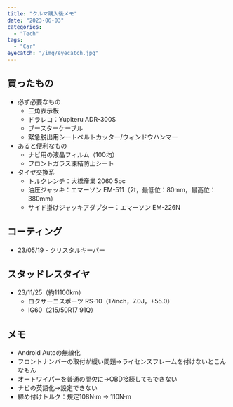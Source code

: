 ```yaml
---
title: "クルマ購入後メモ"
date: "2023-06-03"
categories:
  - "Tech"
tags:
  - "Car"
eyecatch: "/img/eyecatch.jpg"
---
```

## 買ったもの
- 必ず必要なもの
  - 三角表示板
  - ドラレコ：Yupiteru ADR-300S 
  - ブースターケーブル
  - 緊急脱出用シートベルトカッター/ウィンドウハンマー
- あると便利なもの
  - ナビ用の液晶フィルム（100均）
  - フロントガラス凍結防止シート
- タイヤ交換系
  - トルクレンチ：大橋産業 2060 5pc
  - 油圧ジャッキ：エマーソン EM-511（2t，最低位：80mm，最高位：380mm）
  - サイド掛けジャッキアダプター：エマーソン EM-226N


## コーティング
- 23/05/19 - クリスタルキーパー

## スタッドレスタイヤ
- 23/11/25（約11100km）
  - ロクサーニスポーツ RS-10（17inch，7.0J，+55.0）
  - IG60（215/50R17 91Q）

## メモ
- Android Autoの無線化
- フロントナンバーの取付が緩い問題→ライセンスフレームを付けないとこんなもん
- オートワイパーを普通の間欠に→OBD接続してもできない
- ナビの英語化→設定できない
- 締め付けトルク：規定108N·m → 110N·m